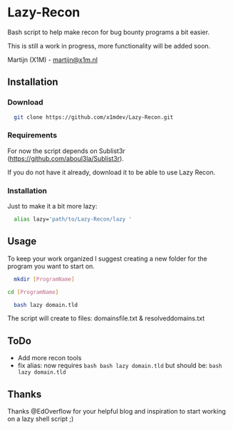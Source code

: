 # Lazy-Recon

Bash script to help make recon for bug bounty programs a bit easier.

This is still a work in progress, more functionality will be added soon.

Martijn (X1M) - martijn@x1m.nl

## Installation
### Download

```bash
  git clone https://github.com/x1mdev/Lazy-Recon.git
```

### Requirements

For now the script depends on Sublist3r (https://github.com/aboul3la/Sublist3r).

If you do not have it already, download it to be able to use Lazy Recon.

### Installation

Just to make it a bit more lazy:

```bash
  alias lazy='path/to/Lazy-Recon/lazy '
```


## Usage

To keep your work organized I suggest creating a new folder for the program you want to start on.

```bash
  mkdir [ProgramName]
```

```bash
cd [ProgramName]
``` 

```bash
  bash lazy domain.tld
```

The script will create to files: domainsfile.txt & resolveddomains.txt

## ToDo

- Add more recon tools
- fix alias: now requires ```bash bash lazy domain.tld``` but should be: ```bash lazy domain.tld```


## Thanks

Thanks @EdOverflow for your helpful blog and inspiration to start working on a lazy shell script ;)

